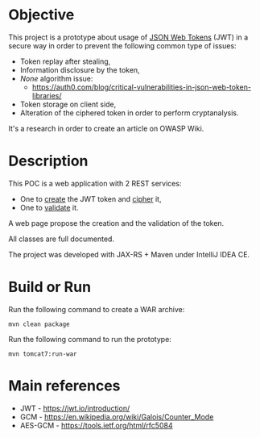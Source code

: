 # Objective

This project is a prototype about usage of [JSON Web Tokens](https://jwt.io/introduction/) (JWT) in a secure way in order to prevent the following common type of issues:

* Token replay after stealing,
* Information disclosure by the token,
* *None* algorithm issue: 
    * https://auth0.com/blog/critical-vulnerabilities-in-json-web-token-libraries/
* Token storage on client side,
* Alteration of the ciphered token in order to perform cryptanalysis.

It's a research in order to create an article on OWASP Wiki.
 
# Description
 
This POC is a web application with 2 REST services:

 * One to [create](src/main/java/eu/righettod/pocjwt/service/TokenServices.java) the JWT token and [cipher](src/main/java/eu/righettod/pocjwt/crypto/TokenCipher.java) it,
 * One to [validate](src/main/java/eu/righettod/pocjwt/service/TokenServices.java) it.
 
A web page propose the creation and the validation of the token.

All classes are full documented.

The project was developed with JAX-RS + Maven under IntelliJ IDEA CE.
 
# Build or Run

Run the following command to create a WAR archive:
```
mvn clean package
```

Run the following command to run the prototype:
```
mvn tomcat7:run-war
```

# Main references

* JWT - https://jwt.io/introduction/
* GCM - https://en.wikipedia.org/wiki/Galois/Counter_Mode
* AES-GCM - https://tools.ietf.org/html/rfc5084